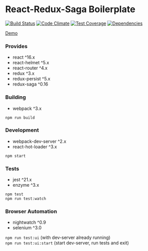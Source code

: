React-Redux-Saga Boilerplate
===

[![Build Status](https://travis-ci.org/gilbarbara/react-redux-saga-boilerplate.svg?branch=master)](https://travis-ci.org/gilbarbara/react-redux-saga-boilerplate) 
[![Code Climate](https://codeclimate.com/github/gilbarbara/react-redux-saga-boilerplate/badges/gpa.svg)](https://codeclimate.com/github/gilbarbara/react-redux-saga-boilerplate) [![Test Coverage](https://codeclimate.com/github/gilbarbara/react-redux-saga-boilerplate/badges/coverage.svg)](https://codeclimate.com/github/gilbarbara/react-redux-saga-boilerplate/coverage) [![Dependencies](https://david-dm.org/gilbarbara/react-redux-saga-boilerplate.svg)](https://david-dm.org/gilbarbara/react-redux-saga-boilerplate)

[Demo](http://gilbarbara.github.io/react-redux-saga-boilerplate)

### Provides
- react ^16.x
- react-helmet ^5.x
- react-router ^4.x
- redux ^3.x
- redux-persist ^5.x
- redux-saga ^0.16

### Building
- webpack ^3.x

`npm run build`

### Development
- webpack-dev-server ^2.x
- react-hot-loader ^3.x

`npm start`

### Tests
- jest ^21.x
- enzyme ^3.x

`npm test`  
`npm run test:watch`

### Browser Automation
- nightwatch ^0.9
- selenium ^3.0

`npm run test:ui` (with dev-server already running)  
`npm run test:ui:start` (start dev-server, run tests and exit) 

